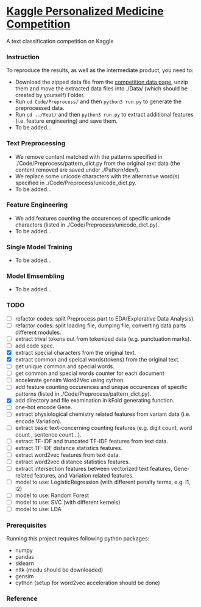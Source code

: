 # [Kaggle Personalized Medicine Competition][a]

A text classification competition on Kaggle

### Instruction

To reproduce the results, as well as the intermediate product, you need to:

* Download the zipped data file from the [competition data page][b], unzip them and move the extracted data files into ./Data/ (which should be created by yourself) Folder.
* Run `cd Code/Preprocess/` and then `python3 run.py` to generate the preprocessed data.
* Run `cd ../Feat/` and then `python3 run.py` to extract additional features (i.e. feature engineering) and save them.
* To be added...

### Text Preprocessing

* We remove content matched with the patterns specified in ./Code/Preprocess/pattern_dict.py from the original text data (the content removed are saved under ./Pattern/dev/).
* We replace some unicode characters with the alternative word(s) specified in ./Code/Preprocess/unicode_dict.py.
* To be added...

### Feature Engineering

* We add features counting the occurences of specific unicode characters (listed in ./Code/Preprocess/unicode_dict.py).
* To be added...

### Single Model Training

* To be added...

### Model Emsembling

* To be added...

### TODO

- [ ] refactor codes: split Preprocess part to EDA(Explorative Data Analysis).
- [ ] refactor codes: split loading file, dumping file, converting data parts different modules.
- [ ] extract trival tokens out from tokenized data (e.g. punctuation marks).
- [ ] add code spec.
- [x] extract special characters from the original text.
- [x] extract common and speical words(tokens) from the original text.
- [ ] get unique common and special words.
- [ ] get common and special words counter for each document
- [ ] accelerate gensim Word2Vec using cython.
- [ ] add feature counting occurences and unique occurences of specific patterns (listed in ./Code/Preprocess/pattern_dict.py).
- [x] add directory and file examination in kFold generating function.
- [ ] one-hot encode Gene.
- [ ] extract physiological chemistry related features from variant data (i.e. encode Variation).
- [ ] extract basic text-concerning counting features (e.g. digit count, word count , sentence count...).
- [ ] extract TF-IDF and truncated TF-IDF features from text data.
- [ ] extract TF-IDF distance statistics features.
- [ ] extract word2vec features from text data.
- [ ] extract word2vec distance statistics features.
- [ ] extract intersection features between vectorized text features, Gene-related features, and Variation related features.
- [ ] model to use: LogisticRegression (with different penalty terms, e.g. l1, l2)
- [ ] model to use: Random Forest
- [ ] model to use: SVC (with different kernels)
- [ ] model to use: LDA

### Prerequisites

Running this project requires following python packages:
* numpy
* pandas
* sklearn
* nltk (modu should be downloaded)
* gensim
* cython (setup for word2vec acceleration should be done)

### Reference

[a]:https://www.kaggle.com/c/msk-redefining-cancer-treatment
[b]:https://www.kaggle.com/c/msk-redefining-cancer-treatment/data
